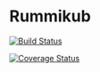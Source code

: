 # Rummikub 
[![Build Status](https://travis-ci.org/andreas-loeffler/Rummikub.svg?branch=SE-Task13)](https://travis-ci.org/andreas-loeffler/Rummikub)

[![Coverage Status](https://coveralls.io/repos/github/andreas-loeffler/Rummikub/badge.svg)](https://coveralls.io/github/andreas-loeffler/Rummikub)
